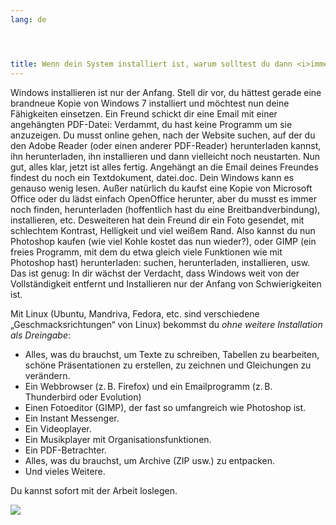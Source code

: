 ```yaml
---
lang: de




title: Wenn dein System installiert ist, warum solltest du dann <i>immer noch</i> Software nachinstallieren müssen?
---
```


Windows installieren ist nur der Anfang. Stell dir vor, du hättest gerade eine brandneue Kopie von Windows 7 installiert und möchtest nun deine Fähigkeiten einsetzen. Ein Freund schickt dir eine Email mit einer angehängten PDF-Datei: Verdammt, du hast keine Programm um sie anzuzeigen. Du musst online gehen, nach der Website suchen, auf der du den Adobe Reader (oder einen anderer PDF-Reader) herunterladen kannst, ihn herunterladen, ihn installieren und dann vielleicht noch neustarten. Nun gut, alles klar, jetzt ist alles fertig. Angehängt an die Email deines Freundes findest du noch ein Textdokument, datei.doc. Dein Windows kann es genauso wenig lesen. Außer natürlich du kaufst eine Kopie von Microsoft Office oder du lädst einfach OpenOffice herunter, aber du musst es immer noch finden, herunterladen (hoffentlich hast du eine Breitbandverbindung), installieren, etc. Desweiteren hat dein Freund dir ein Foto gesendet, mit schlechtem Kontrast, Helligkeit und viel weißem Rand. Also kannst du nun Photoshop kaufen (wie viel Kohle kostet das nun wieder?), oder GIMP (ein freies Programm, mit dem du etwa gleich viele Funktionen wie mit Photoshop hast) herunterladen: suchen, herunterladen, installieren, usw. Das ist genug: In dir wächst der Verdacht, dass Windows weit von der Vollständigkeit entfernt und Installieren nur der Anfang von Schwierigkeiten ist.

Mit Linux (Ubuntu, Mandriva, Fedora, etc. sind verschiedene „Geschmacksrichtungen“ von Linux) bekommst du <i>ohne weitere Installation als Dreingabe</i>:

<ul>
<li>Alles, was du brauchst, um Texte zu schreiben, Tabellen zu bearbeiten, schöne Präsentationen zu erstellen, zu zeichnen und Gleichungen zu verändern.</li>
<li>Ein Webbrowser (z.&#x202f;B. Firefox) und ein Emailprogramm (z.&#x202f;B. Thunderbird oder Evolution)</li>
<li>Einen Fotoeditor (GIMP), der fast so umfangreich wie Photoshop ist.</li>
<li>Ein Instant Messenger.</li>
<li>Ein Videoplayer.</li>
<li>Ein Musikplayer mit Organisationsfunktionen.</li>
<li>Ein PDF-Betrachter.</li>
<li>Alles, was du brauchst, um Archive (ZIP usw.) zu entpacken.</li>
<li>Und vieles Weitere.</li>
</ul>

Du kannst sofort mit der Arbeit loslegen.

<img src="Images/app_menu.png" />




